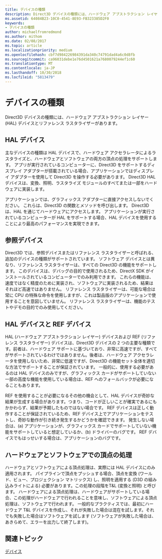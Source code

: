 ```yaml
---
title: デバイスの種類
description: Direct3D デバイスの種類には、ハードウェア アブストラクション レイヤー (HAL) デバイスとリファレンス ラスタライザーがあります。
ms.assetid: 64084B23-10C0-4541-8E93-FB323385D2F0
keywords:
- デバイスの種類
author: michaelfromredmond
ms.author: mithom
ms.date: 02/08/2017
ms.topic: article
ms.localizationpriority: medium
ms.openlocfilehash: cbf7d984226984391da340c74791dad4a6c0d8fb
ms.sourcegitcommit: ca96031debe1e76d4501621a7680079244ef1c60
ms.translationtype: MT
ms.contentlocale: ja-JP
ms.lasthandoff: 10/30/2018
ms.locfileid: "5813479"
---
```

# <a name="device-types"></a>デバイスの種類


Direct3D デバイスの種類には、ハードウェア アブストラクション レイヤー (HAL) デバイスとリファレンス ラスタライザーがあります。

## <a name="span-idhaldevicespanspan-idhaldevicespanspan-idhaldevicespanhal-device"></a><span id="HAL_Device"></span><span id="hal_device"></span><span id="HAL_DEVICE"></span>HAL デバイス


主なデバイスの種類は HAL デバイスで、ハードウェア アクセラレータによるラスタライズと、ハードウェアとソフトウェアの両方の頂点の処理をサポートします。 アプリが実行されているコンピューターに、Direct3D をサポートするディスプレイ アダプターが搭載されている場合、アプリケーションではディスプレイ アダプターを使用して Direct3D を操作する必要があります。 Direct3D HAL デバイスは、変換、照明、ラスタライズ モジュールのすべてまたは一部をハードウェアに実装します。

アプリケーションでは、グラフィックス アダプターに直接アクセスしないでください。 これらは、Direct3D の関数とメソッドを呼び出します。 Direct3D は、HAL を通じてハードウェアにアクセスします。 アプリケーションが実行されているコンピューターが HAL をサポートする場合、HAL デバイスを使用することにより最高のパフォーマンスを実現できます。

## <a name="span-idreferencedevicespanspan-idreferencedevicespanspan-idreferencedevicespanreference-device"></a><span id="Reference_Device"></span><span id="reference_device"></span><span id="REFERENCE_DEVICE"></span>参照デバイス


Direct3D では、参照デバイスまたはリファレンス ラスタライザーと呼ばれる、追加のデバイスの種類がサポートされています。 ソフトウェア デバイスとは異なり、リファレンス ラスタライザーは、すべての Direct3D の機能をサポートします。 このデバイスは、デバッグの目的で使用されるため、DirectX SDK がインストールされているコンピューターでのみ利用できます。 これらの機能は、速度ではなく精度のために実装され、ソフトウェアに実装されるため、結果はそれほど高速ではありません。 リファレンス ラスタライザーは、可能な場合は常に CPU の特殊な命令を使用しますが、これは製品版のアプリケーションで使用することを意図していません。 リファレンス ラスタライザーは、機能のテストやデモの目的でのみ使用してください。

## <a name="span-idhalvsrefspanspan-idhalvsrefspanspan-idhalvsrefspanhal-vs-ref-devices"></a><span id="HAL_vs_REF"></span><span id="hal_vs_ref"></span><span id="HAL_VS_REF"></span>HAL デバイスと REF デバイス


HAL (ハードウェア アブストラクション レイヤー) デバイスおよび REF (リファレンス ラスタライザー) デバイスは、Direct3D デバイスの 2 つの主要な種類です。前者は、ハードウェア サポートに基づいており、非常に高速ですが、すべてがサポートされているわけではありません。後者は、ハードウェア アクセラレータを使用しないため、非常に低速ですが、Direct3D の機能セット全体を適切な方法でサポートすることが保証されています。 一般的に、使用する必要があるのは HAL デバイスのみですが、グラフィックス カードがサポートしていない一部の高度な機能を使用している場合は、REF へのフォールバックが必要になることもあります。

REF を使用することが必要になるその他の機会として、HAL デバイスが奇妙な結果が生成する場合があります。つまり、コードが正しいことが確実であるにもかかわらず、結果が予期したものではない場合です。 REF デバイスは正しく動作することが保証されているため、REF デバイス上でアプリケーションをテストし、奇妙な動作が引き続き発生するかどうかを確認できます。 発生しない場合は、(a) アプリケーションが、グラフィックス カードでサポートしていない機能をサポートしていると想定しているか、(b) ドライバーのバグです。 REF デバイスでもはっせいする場合は、アプリケーションのバグです。

## <a name="span-idhardwarevssoftwarespanspan-idhardwarevssoftwarespanspan-idhardwarevssoftwarespanhardware-vs-software-vertex-processing"></a><span id="Hardware_vs_Software"></span><span id="hardware_vs_software"></span><span id="HARDWARE_VS_SOFTWARE"></span>ハードウェアとソフトウェアでの頂点の処理


ハードウェアとソフトウェアによる頂点処理は、実際には HAL デバイスにのみ適用されます。 パイプラインで頂点をプッシュする場合、頂点を変換 (ワールド、ビュー、プロジェクション マトリックス) し、照明を適用する (D3D の組み込みライトによる) 必要があります。この処理の段階をT&L (変換と照明) と呼びます。 ハードウェアによる頂点処理は、ハードウェアがサポートしている場合、この処理がハードウェアで行われることを意味し、ソフトウェアによる頂点処理は、ソフトウェアで行われます。 一般的なプラクティスでは、最初にハードウェア T&L デバイスを作成し、それが失敗した場合は混在を試します。それでも失敗した場合はソフトウェアを試します  (ソフトウェアが失敗した場合は、あきらめて、エラーを出力して終了します)。

## <a name="span-idrelated-topicsspanrelated-topics"></a><span id="related-topics"></span>関連トピック


[デバイス](devices.md)

 

 




